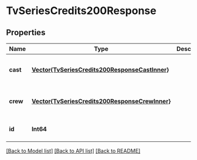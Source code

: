# TvSeriesCredits200Response


## Properties
Name | Type | Description | Notes
------------ | ------------- | ------------- | -------------
**cast** | [**Vector{TvSeriesCredits200ResponseCastInner}**](TvSeriesCredits200ResponseCastInner.md) |  | [optional] [default to nothing]
**crew** | [**Vector{TvSeriesCredits200ResponseCrewInner}**](TvSeriesCredits200ResponseCrewInner.md) |  | [optional] [default to nothing]
**id** | **Int64** |  | [optional] [default to 0]


[[Back to Model list]](../README.md#models) [[Back to API list]](../README.md#api-endpoints) [[Back to README]](../README.md)



